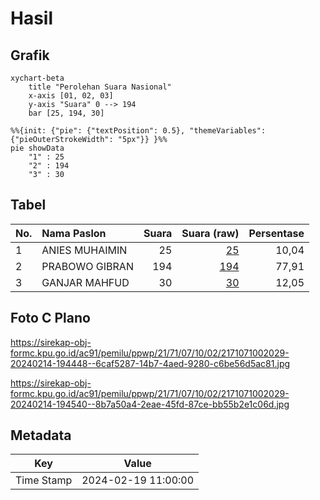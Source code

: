 # Hasil

## Grafik

```mermaid
xychart-beta
    title "Perolehan Suara Nasional"
    x-axis [01, 02, 03]
    y-axis "Suara" 0 --> 194
    bar [25, 194, 30]
```

```mermaid
%%{init: {"pie": {"textPosition": 0.5}, "themeVariables": {"pieOuterStrokeWidth": "5px"}} }%%
pie showData
    "1" : 25
    "2" : 194
    "3" : 30
```

## Tabel

| No. | Nama Paslon    | Suara | Suara (raw) | Persentase |
|:--- |:-------------- | -----:| -----------:| ----------:|
| 1   | ANIES MUHAIMIN | 25    | [25][p-1]   | 10,04      |
| 2   | PRABOWO GIBRAN | 194   | [194][p-2]  | 77,91      |
| 3   | GANJAR MAHFUD  | 30    | [30][p-3]   | 12,05      |


[p-1]: https://github.com/gigit-pemilu/pemilu-2024/blob/main/pilpres/hitung-suara/sub/21-kepulauan-riau/sub/71-kota-batam/sub/07-sei-beduk/sub/1002-duriangkang/sub/029-tps/sub/paslon-1.txt
[p-2]: https://github.com/gigit-pemilu/pemilu-2024/blob/main/pilpres/hitung-suara/sub/21-kepulauan-riau/sub/71-kota-batam/sub/07-sei-beduk/sub/1002-duriangkang/sub/029-tps/sub/paslon-2.txt
[p-3]: https://github.com/gigit-pemilu/pemilu-2024/blob/main/pilpres/hitung-suara/sub/21-kepulauan-riau/sub/71-kota-batam/sub/07-sei-beduk/sub/1002-duriangkang/sub/029-tps/sub/paslon-3.txt

## Foto C Plano

https://sirekap-obj-formc.kpu.go.id/ac91/pemilu/ppwp/21/71/07/10/02/2171071002029-20240214-194448--6caf5287-14b7-4aed-9280-c6be56d5ac81.jpg

https://sirekap-obj-formc.kpu.go.id/ac91/pemilu/ppwp/21/71/07/10/02/2171071002029-20240214-194540--8b7a50a4-2eae-45fd-87ce-bb55b2e1c06d.jpg


## Metadata

| Key        | Value               |
| ---------- | ------------------- |
| Time Stamp | 2024-02-19 11:00:00 |




